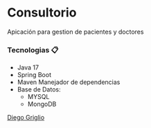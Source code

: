 # Consultorio

Apicación para gestion de pacientes y doctores


### Tecnologias 📋

* Java 17
* Spring Boot
* Maven Manejador de dependencias
* Base de Datos:
  * MYSQL
  * MongoDB


[Diego Griglio](https://github.com/dgriglio17)